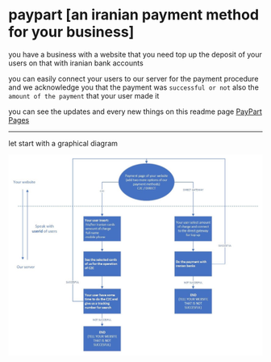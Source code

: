 # paypart [an iranian payment method for your business]

you have a business with a website that you need top up the deposit of your users on that with iranian bank accounts

you can easily connect your users to our server for the payment procedure and we acknowledge you that the payment
was `successful or not` also the `amount of the payment` that your user made it

you can see the updates and every new things on this readme page [PayPart Pages](https://github.com/ataeiamirhosein/paypart)

--------------------------------------------------------------------

let start with a graphical diagram

![paypart diagram](https://github.com/ataeiamirhosein/paypart/blob/main/assets/images/Paypart.jpg)
